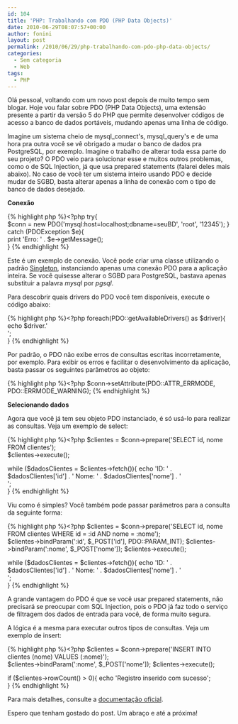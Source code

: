 ```yaml
---
id: 104
title: 'PHP: Trabalhando com PDO (PHP Data Objects)'
date: 2010-06-29T08:07:57+00:00
author: fonini
layout: post
permalink: /2010/06/29/php-trabalhando-com-pdo-php-data-objects/
categories:
  - Sem categoria
  - Web
tags:
  - PHP
---
```

Olá pessoal, voltando com um novo post depois de muito tempo sem blogar. Hoje vou falar sobre PDO (PHP Data Objects), uma extensão presente a partir da versão 5 do PHP que permite desenvolver códigos de acesso a banco de dados portáveis, mudando apenas uma linha de código.

Imagine um sistema cheio de mysql_connect's, mysql_query's e de uma hora pra outra você se vê obrigado a mudar o banco de dados pra PostgreSQL, por exemplo. Imagine o trabalho de alterar toda essa parte do seu projeto? O PDO veio para solucionar esse e muitos outros problemas, como o de SQL Injection, já que usa prepared statements (falarei deles mais abaixo). No caso de você ter um sistema inteiro usando PDO e decide mudar de SGBD, basta alterar apenas a linha de conexão com o tipo de banco de dados desejado.

**Conexão**

{% highlight php %}<?php
try{	  
	$conn = new PDO('mysql:host=localhost;dbname=seuBD', 'root', '12345');
}  
catch (PDOException $e){		  
	print 'Erro: ' . $e->getMessage();  
}
{% endhighlight %}

Este é um exemplo de conexão. Você pode criar uma classe utilizando o padrão <a href="http://pt.wikipedia.org/wiki/Singleton" rel="externo nofollow">Singleton</a>, instanciando apenas uma conexão PDO para a aplicação inteira. Se você quisesse alterar o SGBD para PostgreSQL, bastava apenas substituir a palavra _mysql_ por _pgsql_.

Para descobrir quais drivers do PDO você tem disponíveis, execute o código abaixo:

{% highlight php %}<?php
foreach(PDO::getAvailableDrivers() as $driver){		  
	echo $driver.'<br />';  
}
{% endhighlight %}

Por padrão, o PDO não exibe erros de consultas escritas incorretamente, por exemplo. Para exibir os erros e facilitar o desenvolvimento da aplicação, basta passar os seguintes parâmetros ao objeto:

{% highlight php %}<?php
$conn->setAttribute(PDO::ATTR_ERRMODE, PDO::ERRMODE_WARNING);
{% endhighlight %}

**Selecionando dados**

Agora que você já tem seu objeto PDO instanciado, é só usá-lo para realizar as consultas. Veja um exemplo de select:

{% highlight php %}<?php
$clientes = $conn->prepare('SELECT id, nome FROM clientes');	  
$clientes->execute();

while ($dadosClientes = $clientes->fetch()){
	echo 'ID: ' . $dadosClientes['id'] . ' Nome: ' . $dadosClientes['nome'] . '<br />';  
}
{% endhighlight %}

	  
Viu como é simples? Você também pode passar parâmetros para a consulta da seguinte forma:

{% highlight php %}<?php
$clientes = $conn->prepare('SELECT id, nome FROM clientes WHERE id = :id AND nome = :nome');	  
$clientes->bindParam(':id', $_POST['id'], PDO::PARAM_INT);
$clientes->bindParam(':nome', $_POST['nome']);
$clientes->execute();

while ($dadosClientes = $clientes->fetch()){
	echo 'ID: ' . $dadosClientes['id'] . ' Nome: ' . $dadosClientes['nome'] . '<br />';  
}
{% endhighlight %}

A grande vantagem do PDO é que se você usar prepared statements, não precisará se preocupar com SQL Injection, pois o PDO já faz todo o serviço de filtragem dos dados de entrada para você, de forma muito segura.

A lógica é a mesma para executar outros tipos de consultas. Veja um exemplo de insert:

{% highlight php %}<?php
$clientes = $conn->prepare('INSERT INTO clientes (nome) VALUES (:nome)');	  
$clientes->bindParam(':nome', $_POST['nome']);
$clientes->execute();

if ($clientes->rowCount() > 0){
	echo 'Registro inserido com sucesso';  
}
{% endhighlight %}

Para mais detalhes, consulte a <a href="http://br3.php.net/manual/en/book.pdo.php" rel="externo nofollow">documentação oficial</a>.

Espero que tenham gostado do post. Um abraço e até a próxima!